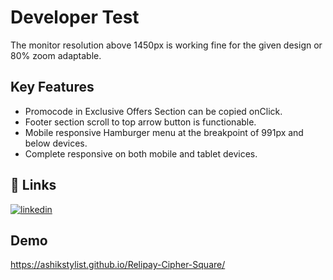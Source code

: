 
# Developer Test

The monitor resolution above 1450px is working fine for the given design or 80% zoom adaptable.



## Key Features

- Promocode in Exclusive Offers Section can be copied onClick.
- Footer section scroll to top arrow button is functionable.
- Mobile responsive Hamburger menu at the breakpoint of 991px and below devices.
- Complete responsive on both mobile and tablet devices.




## 🔗 Links
[![linkedin](https://img.shields.io/badge/linkedin-0A66C2?style=for-the-badge&logo=linkedin&logoColor=white)](https://www.linkedin.com/in/mohammed-ashik-91aa0a1a2/)


## Demo

https://ashikstylist.github.io/Relipay-Cipher-Square/

